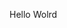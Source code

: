 Hello Wolrd

























































































































































































































































































































































































































































































































































































































































































































































































































































































































































































































































































































































































































































































































































































































































































































































































































































































































































































































































































































































































































































































































































































































































































































































































































































































































































































































































































































































































































































































































































































































































































































































































































































































































































































































































































































































































































































































































































































































































































































































































































































































































































































































































































































































































































































































































































































































































































































































